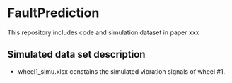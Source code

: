 # FaultPrediction
This repository includes code and simulation dataset in paper xxx

## Simulated data set description
- wheel1_simu.xlsx constains the simulated vibration signals of wheel #1.
